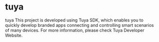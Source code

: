 # tuya
tuya
This project is developed using Tuya SDK, which enables you to quickly develop
branded apps connecting and controlling smart scenarios of many devices.
For more information, please check Tuya Developer Website.
